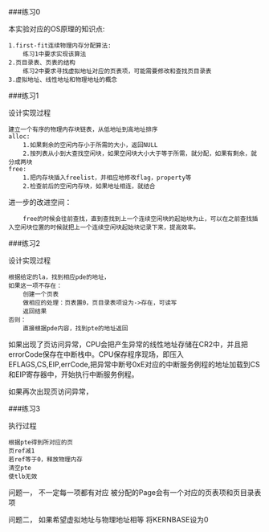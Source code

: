 ###练习0

本实验对应的OS原理的知识点:
```
1.first-fit连续物理内存分配算法:
	练习1中要求实现该算法
2.页目录表、页表的结构
	练习2中要求寻找虚拟地址对应的页表项，可能需要修改和查找页目录表
3.虚拟地址、线性地址和物理地址的概念
```

###练习1

设计实现过程
```
建立一个有序的物理内存块链表，从低地址到高地址排序
alloc:
	1.如果剩余的空闲内存小于所需的大小，返回NULL
	2.按列表从小到大查找空闲块，如果空闲块大小大于等于所需，就分配，如果有剩余，就分成两块
free:
	1.把内存块插入freelist，并相应地修改flag，property等
	2.检查前后的空闲内存块，如果地址相连，就结合
```

进一步的改进空间：
```
	free的时候会往前查找，直到查找到上一个连续空闲块的起始块为止，可以在之前查找插入空闲块位置的时候就把上一个连续空闲块起始块记录下来，提高效率。
```

###练习2

设计实现过程
```
根据给定的la，找到相应pde的地址，
如果这一项不存在：
	创建一个页表
    做相应的处理：页表置0，页目录表项设为->存在，可读写
    返回结果
否则：
	直接根据pde内容，找到pte的地址返回
```

如果出现了页访问异常，CPU会把产生异常的线性地址存储在CR2中，并且把errorCode保存在中断栈中。CPU保存程序现场，即压入EFLAGS,CS,EIP,errCode,把异常中断号0xE对应的中断服务例程的地址加载到CS和EIP寄存器中，开始执行中断服务例程。

如果再次出现页访问异常，

###练习3

执行过程
```
根据pte得到所对应的页
页ref减1
若ref等于0，释放物理内存
清空pte
使tlb无效
```

问题一，
不一定每一项都有对应
被分配的Page会有一个对应的页表项和页目录表项

问题二，
如果希望虚拟地址与物理地址相等
将KERNBASE设为0
